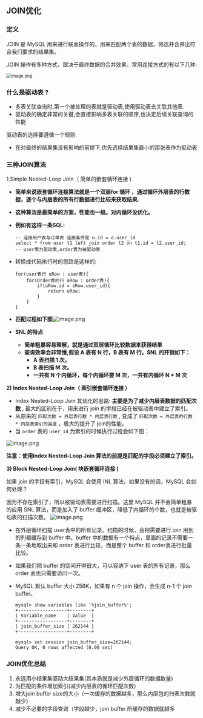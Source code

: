 ## JOIN优化

### 定义

JOIN 是 MySQL 用来进行联表操作的，用来匹配两个表的数据，筛选并合并出符合我们要求的结果集。

JOIN 操作有多种方式，取决于最终数据的合并效果。常用连接方式的有以下几种:

<img src="https://fynotefile.oss-cn-zhangjiakou.aliyuncs.com/fynote/fyfile/16657/1672133064003/55df110a70d9450283a9a2bf0269e2b1.png" alt="image.png" style="zoom: 80%;" />

### 什么是驱动表 ?

* 多表关联查询时,第一个被处理的表就是驱动表,使用驱动表去关联其他表.
* 驱动表的确定非常的关键,会直接影响多表关联的顺序,也决定后续关联查询的性能

驱动表的选择要遵循一个规则:

* 在对最终的结果集没有影响的前提下,优先选择结果集最小的那张表作为驱动表

###  三种JOIN算法

1.Simple Nested-Loop Join（ 简单的嵌套循环连接 )

* **简单来说嵌套循环连接算法就是一个双层for 循环 ，通过循环外层表的行数据，逐个与内层表的所有行数据进行比较来获取结果.**

* **这种算法是最简单的方案，性能也一般。对内循环没优化。**

* **例如有这样一条SQL:**

  ```
  -- 连接用户表与订单表 连接条件是 u.id = o.user_id
  select * from user t1 left join order t2 on t1.id = t2.user_id;
  -- user表为驱动表,order表为被驱动表
  ```

* 转换成代码执行时的思路是这样的:

  ```
  for(user表行 uRow : user表){
      for(Order表的行 oRow : order表){
          if(uRow.id = oRow.user_id){
              return uRow;
          }
      }
  }
  ```

* **匹配过程如下图**![image.png](https://fynotefile.oss-cn-zhangjiakou.aliyuncs.com/fynote/fyfile/16657/1672133064003/b471d0b4f2da457892be9bce33827285.png)

* **SNL 的特点**

  * **简单粗暴容易理解，就是通过双层循环比较数据来获得结果**
  * **查询效率会非常慢,假设 A 表有 N 行，B 表有 M 行。SNL 的开销如下：**
    * **A 表扫描 1 次。**
    * **B 表扫描 M 次。**
    * **一共有 N 个内循环，每个内循环要 M 次，一共有内循环 N * M 次**

**2) Index Nested-Loop Join（ 索引嵌套循环连接 ）**

* Index Nested-Loop Join 其优化的思路:  **主要是为了减少内层表数据的匹配次数** , 最大的区别在于，用来进行 join 的字段已经在被驱动表中建立了索引。
* 从原来的  `匹配次数 = 外层表行数 * 内层表行数` , 变成了  `匹配次数 = 外层表的行数 * 内层表索引的高度`  ，极大的提升了 join的性能。
* 当 `order`  表的   `user_id`  为索引的时候执行过程会如下图：

![image.png](https://fynotefile.oss-cn-zhangjiakou.aliyuncs.com/fynote/fyfile/16657/1672133064003/524e38edbd0d46b5a3642a0cc2af786c.png)

**注意：使用Index Nested-Loop Join 算法的前提是匹配的字段必须建立了索引。**

**3) Block Nested-Loop Join( 块嵌套循环连接 )**

如果 join 的字段有索引，MySQL 会使用 INL 算法。如果没有的话，MySQL 会如何处理？

因为不存在索引了，所以被驱动表需要进行扫描。这里 MySQL 并不会简单粗暴的应用 SNL 算法，而是加入了 buffer 缓冲区，降低了内循环的个数，也就是被驱动表的扫描次数。
![]()![image.png](https://fynotefile.oss-cn-zhangjiakou.aliyuncs.com/fynote/fyfile/16657/1672133064003/df7920c57eb449a68ae9fb902a976729.png)

* 在外层循环扫描 user表中的所有记录。扫描的时候，会把需要进行 join 用到的列都缓存到 buffer 中。buffer 中的数据有一个特点，里面的记录不需要一条一条地取出来和 order 表进行比较，而是整个 buffer 和 order表进行批量比较。

* 如果我们把 buffer 的空间开得很大，可以容纳下 user 表的所有记录，那么 order 表也只需要访问一次。

* MySQL 默认 buffer 大小 256K，如果有 n 个 join 操作，会生成 n-1 个 join buffer。

  ```
  mysql> show variables like '%join_buffer%';
  +------------------+--------+
  | Variable_name    | Value  |
  +------------------+--------+
  | join_buffer_size | 262144 |
  +------------------+--------+
  
  mysql> set session join_buffer_size=262144;
  Query OK, 0 rows affected (0.00 sec)
  ```

###  JOIN优化总结

1. 永远用小结果集驱动大结果集(其本质就是减少外层循环的数据数量)
2. 为匹配的条件增加索引(减少内层表的循环匹配次数)
3. 增大join buffer size的大小（一次缓存的数据越多，那么内层包的扫表次数就越少）
4. 减少不必要的字段查询（字段越少，join buffer 所缓存的数据就越多